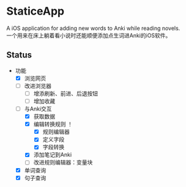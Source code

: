 #  StaticeApp

A iOS application for adding new words to Anki while reading novels.  
一个用来在床上躺着看小说时还能顺便添加点生词进Anki的iOS软件。

## Status

- 功能
  - [x] 浏览网页
  - [ ] 改进浏览器
    - [ ] 增添刷新、前进、后退按钮
    - [ ] 增加收藏
  - [ ] 与Anki交互
    - [x] 获取数据
    - [x] 编辑转换规则 ！
      - [x] 规则编辑器
      - [x] 定义字段
      - [x] 字段转换
    - [x] 添加笔记到Anki
    - [ ] 改进规则编辑器：变量块
  - [x] 单词查询
  - [x] 句子查询
